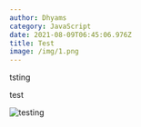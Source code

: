 ```yaml
---
author: Dhyams
category: JavaScript
date: 2021-08-09T06:45:06.976Z
title: Test
image: /img/1.png
---
```

tsting

test





![](/img/lumen-2-.jpeg "testing")